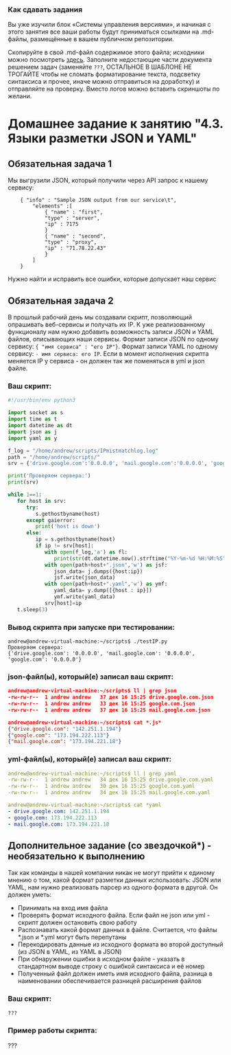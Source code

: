 ### Как сдавать задания

Вы уже изучили блок «Системы управления версиями», и начиная с этого занятия все ваши работы будут приниматься ссылками на .md-файлы, размещённые в вашем публичном репозитории.

Скопируйте в свой .md-файл содержимое этого файла; исходники можно посмотреть [здесь](https://raw.githubusercontent.com/netology-code/sysadm-homeworks/devsys10/04-script-03-yaml/README.md). Заполните недостающие части документа решением задач (заменяйте `???`, ОСТАЛЬНОЕ В ШАБЛОНЕ НЕ ТРОГАЙТЕ чтобы не сломать форматирование текста, подсветку синтаксиса и прочее, иначе можно отправиться на доработку) и отправляйте на проверку. Вместо логов можно вставить скриншоты по желани.

# Домашнее задание к занятию "4.3. Языки разметки JSON и YAML"


## Обязательная задача 1
Мы выгрузили JSON, который получили через API запрос к нашему сервису:
```
    { "info" : "Sample JSON output from our service\t",
        "elements" :[
            { "name" : "first",
            "type" : "server",
            "ip" : 7175 
            }
            { "name" : "second",
            "type" : "proxy",
            "ip" : "71.78.22.43"
            }
        ]
    }
```
  Нужно найти и исправить все ошибки, которые допускает наш сервис

## Обязательная задача 2
В прошлый рабочий день мы создавали скрипт, позволяющий опрашивать веб-сервисы и получать их IP. К уже реализованному функционалу нам нужно добавить возможность записи JSON и YAML файлов, описывающих наши сервисы. Формат записи JSON по одному сервису: `{ "имя сервиса" : "его IP"}`. Формат записи YAML по одному сервису: `- имя сервиса: его IP`. Если в момент исполнения скрипта меняется IP у сервиса - он должен так же поменяться в yml и json файле.

### Ваш скрипт:
```python
#!/usr/bin/env python3

import socket as s
import time as t
import datetime as dt
import json as j
import yaml as y

f_log = "/home/andrew/scripts/IPmistmatchlog.log"
path = "/home/andrew/scripts/"
srv = {'drive.google.com':'0.0.0.0', 'mail.google.com':'0.0.0.0', 'google.com':'0.0.0.0'}

print('Проверяем сервера:')
print(srv)

while 1==1:
   for host in srv:
      try:
         s.gethostbyname(host)
      except gaierror:
         print('host is down')
      else:
         ip = s.gethostbyname(host)
         if ip != srv[host]:
            with open(f_log,'a') as fl:
               print(str(dt.datetime.now().strftime("%Y-%m-%d %H:%M:%S")) +' [ERROR] ' + str(host) +' IP mistmatch: '+srv[host]+' '+ip,file=fl)
            with open(path+host+".json",'w') as jsf:
               json_data= j.dumps({host:ip})
               jsf.write(json_data) 
            with open(path+host+".yaml",'w') as ymf:
               yaml_data= y.dump([{host : ip}])
               ymf.write(yaml_data) 
            srv[host]=ip
   t.sleep(3)
```

### Вывод скрипта при запуске при тестировании:
```
andrew@andrew-virtual-machine:~/scripts$ ./testIP.py
Проверяем сервера:
{'drive.google.com': '0.0.0.0', 'mail.google.com': '0.0.0.0', 'google.com': '0.0.0.0'}
```

### json-файл(ы), который(е) записал ваш скрипт:
```json
andrew@andrew-virtual-machine:~/scripts$ ll | grep json
-rw-rw-r--  1 andrew andrew   37 дек 16 15:25 drive.google.com.json
-rw-rw-r--  1 andrew andrew   33 дек 16 15:25 google.com.json
-rw-rw-r--  1 andrew andrew   37 дек 16 15:25 mail.google.com.json

andrew@andrew-virtual-machine:~/scripts$ cat *.js*
{"drive.google.com": "142.251.1.194"}
{"google.com": "173.194.222.113"}
{"mail.google.com": "173.194.221.18"}
```

### yml-файл(ы), который(е) записал ваш скрипт:
```yaml
andrew@andrew-virtual-machine:~/scripts$ ll | grep yaml
-rw-rw-r--  1 andrew andrew   34 дек 16 15:25 drive.google.com.yaml
-rw-rw-r--  1 andrew andrew   30 дек 16 15:25 google.com.yaml
-rw-rw-r--  1 andrew andrew   34 дек 16 15:25 mail.google.com.yaml

andrew@andrew-virtual-machine:~/scripts$ cat *yaml
- drive.google.com: 142.251.1.194
- google.com: 173.194.222.113
- mail.google.com: 173.194.221.18

```

## Дополнительное задание (со звездочкой*) - необязательно к выполнению

Так как команды в нашей компании никак не могут прийти к единому мнению о том, какой формат разметки данных использовать: JSON или YAML, нам нужно реализовать парсер из одного формата в другой. Он должен уметь:
   * Принимать на вход имя файла
   * Проверять формат исходного файла. Если файл не json или yml - скрипт должен остановить свою работу
   * Распознавать какой формат данных в файле. Считается, что файлы *.json и *.yml могут быть перепутаны
   * Перекодировать данные из исходного формата во второй доступный (из JSON в YAML, из YAML в JSON)
   * При обнаружении ошибки в исходном файле - указать в стандартном выводе строку с ошибкой синтаксиса и её номер
   * Полученный файл должен иметь имя исходного файла, разница в наименовании обеспечивается разницей расширения файлов

### Ваш скрипт:
```python
???
```

### Пример работы скрипта:
???
